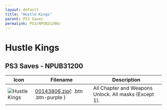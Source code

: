 ```yaml
---
layout: default
title: "Hustle Kings"
parent: PS3 Saves
permalink: PS3/NPUB31200/
---
```

# Hustle Kings

## PS3 Saves - NPUB31200

| Icon | Filename | Description |
|------|----------|-------------|
| ![Hustle Kings](ICON0.PNG) | [00143806.zip](00143806.zip){: .btn .btn-purple } | All Chapter and Weapons Unlock. All masks (Except 1). |
